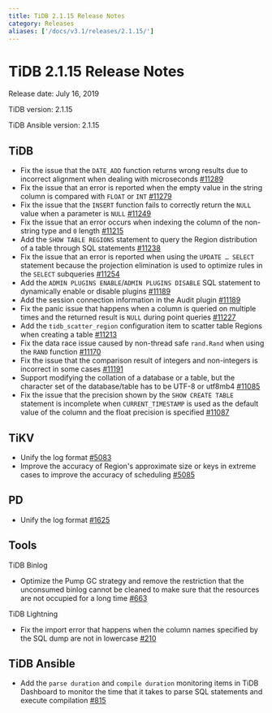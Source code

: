 ```yaml
---
title: TiDB 2.1.15 Release Notes
category: Releases
aliases: ['/docs/v3.1/releases/2.1.15/']
---
```


# TiDB 2.1.15 Release Notes

Release date: July 16, 2019

TiDB version: 2.1.15

TiDB Ansible version: 2.1.15

## TiDB

+ Fix the issue that the `DATE_ADD` function returns wrong results due to incorrect alignment when dealing with microseconds [#11289](https://github.com/pingcap/tidb/pull/11289)
+ Fix the issue that an error is reported when the empty value in the string column is compared with `FLOAT` or `INT` [#11279](https://github.com/pingcap/tidb/pull/11279)
+ Fix the issue that the `INSERT` function fails to correctly return the `NULL` value when a parameter is `NULL` [#11249](https://github.com/pingcap/tidb/pull/11249)
+ Fix the issue that an error occurs when indexing the column of the non-string type and `0` length [#11215](https://github.com/pingcap/tidb/pull/11215)
+ Add the `SHOW TABLE REGIONS` statement to query the Region distribution of a table through SQL statements [#11238](https://github.com/pingcap/tidb/pull/11238)
+ Fix the issue that an error is reported when using the `UPDATE … SELECT` statement because the projection elimination is used to optimize rules in the `SELECT` subqueries [#11254](https://github.com/pingcap/tidb/pull/11254)
+ Add the `ADMIN PLUGINS ENABLE`/`ADMIN PLUGINS DISABLE` SQL statement to dynamically enable or disable plugins [#11189](https://github.com/pingcap/tidb/pull/11189)
+ Add the session connection information in the Audit plugin [#11189](https://github.com/pingcap/tidb/pull/11189)
+ Fix the panic issue that happens when a column is queried on multiple times and the returned result is `NULL` during point queries [#11227](https://github.com/pingcap/tidb/pull/11227)
+ Add the `tidb_scatter_region` configuration item to scatter table Regions when creating a table [#11213](https://github.com/pingcap/tidb/pull/11213)
+ Fix the data race issue caused by non-thread safe `rand.Rand` when using the `RAND` function [#11170](https://github.com/pingcap/tidb/pull/11170)
+ Fix the issue that the comparison result of integers and non-integers is incorrect in some cases [#11191](https://github.com/pingcap/tidb/pull/11191)
+ Support modifying the collation of a database or a table, but the character set of the database/table has to be UTF-8 or utf8mb4 [#11085](https://github.com/pingcap/tidb/pull/11085)
+ Fix the issue that the precision shown by the `SHOW CREATE TABLE` statement is incomplete when `CURRENT_TIMESTAMP` is used as the default value of the column and the float precision is specified [#11087](https://github.com/pingcap/tidb/pull/11087)

## TiKV

+ Unify the log format [#5083](https://github.com/tikv/tikv/pull/5083)
+ Improve the accuracy of Region's approximate size or keys in extreme cases to improve the accuracy of scheduling [#5085](https://github.com/tikv/tikv/pull/5085)

## PD

+ Unify the log format [#1625](https://github.com/pingcap/pd/pull/1625)

## Tools

TiDB Binlog

+ Optimize the Pump GC strategy and remove the restriction that the unconsumed binlog cannot be cleaned to make sure that the resources are not occupied for a long time [#663](https://github.com/pingcap/tidb-binlog/pull/663)

TiDB Lightning

+ Fix the import error that happens when the column names specified by the SQL dump are not in lowercase [#210](https://github.com/pingcap/tidb-lightning/pull/210)

## TiDB Ansible

+ Add the `parse duration` and `compile duration` monitoring items in TiDB Dashboard to monitor the time that it takes to parse SQL statements and execute compilation [#815](https://github.com/pingcap/tidb-ansible/pull/815)
